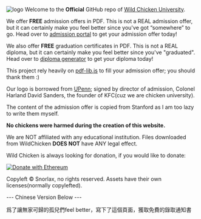 ![logo](https://wcu.edu.pl/assets/Wild_Chicken.svg)
Welcome to the **Official** GitHub repo of [Wild Chicken University](https://wcu.edu.pl).

We offer **FREE** admission offers in PDF. This is not a REAL admission offer, but it can certainly make you feel better since you've got “somewhere” to go. Head over to [admission portal](https://admission.wcu.edu.pl) to get your admission offer today!

We also offer **FREE** graduation certificates in PDF. This is not a REAL diploma, but it can certainly make you feel better since you've "graduated". Head over to [diploma generator](https://wcu.edu.pl/certificate) to get your diploma today!

This project rely heavily on [pdf-lib.js](https://pdf-lib.js.org) to fill your admission offer; you should thank them :)

Our logo is borrowed from [UPenn](https://upenn.edu); signed by director of admission, Colonel Harland David Sanders, the founder of KFC(cuz we are chicken university).

The content of the admission offer is copied from Stanford as I am too lazy to write them myself.

**No chickens were harmed during the creation of this website.** 

We are NOT affiliated with any educational institution. Files downloaded from WildChicken **DOES NOT** have ANY legal effect. 

Wild Chicken is always looking for donation, if you would like to donate:

[![Donate with Ethereum](https://en.cryptobadges.io/badge/big/0x6b05Ce9c673c762538cfC9c4cb07e0da00B376AB?showBalance=true)](https://en.cryptobadges.io/donate/0x6b05Ce9c673c762538cfC9c4cb07e0da00B376AB)

Copyleft © Snorlax, no rights reserved. Assets have their own licenses(normally copylefted).



--- Chinese Version Below ---

爲了讓無家可歸的孤兒們feel better，寫下了這個頁面，獲取免費的錄取通知書
